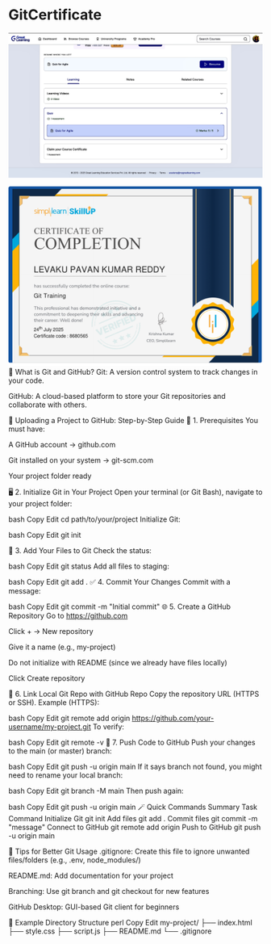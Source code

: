 # GitCertificate
<img src="https://github.com/Pavanreddyl/5215315_Levaku-Pavan-Kumar-Reddy/blob/main/351275CA-0D7B-4FEE-B9AB-BA2FCB8D37C0_1_201_a.jpeg" alt="My Image" />

<img src="https://github.com/Pavanreddyl/5215315_Levaku-Pavan-Kumar-Reddy/blob/main/GIT%20CERTIFICATE%20by%20Simply%20Learn%20for%20L%20%26%20T.pdf
" alt="My Image" />
🔧 What is Git and GitHub?
Git: A version control system to track changes in your code.

GitHub: A cloud-based platform to store your Git repositories and collaborate with others.

📁 Uploading a Project to GitHub: Step-by-Step Guide
🧰 1. Prerequisites
You must have:

A GitHub account → github.com

Git installed on your system → git-scm.com

Your project folder ready

🖥️ 2. Initialize Git in Your Project
Open your terminal (or Git Bash), navigate to your project folder:

bash
Copy
Edit
cd path/to/your/project
Initialize Git:

bash
Copy
Edit
git init

📝 3. Add Your Files to Git
Check the status:

bash
Copy
Edit
git status
Add all files to staging:

bash
Copy
Edit
git add .
✅ 4. Commit Your Changes
Commit with a message:

bash
Copy
Edit
git commit -m "Initial commit"
🌐 5. Create a GitHub Repository
Go to https://github.com

Click + → New repository

Give it a name (e.g., my-project)

Do not initialize with README (since we already have files locally)

Click Create repository

🔗 6. Link Local Git Repo with GitHub Repo
Copy the repository URL (HTTPS or SSH). Example (HTTPS):

bash
Copy
Edit
git remote add origin https://github.com/your-username/my-project.git
To verify:

bash
Copy
Edit
git remote -v
🚀 7. Push Code to GitHub
Push your changes to the main (or master) branch:

bash
Copy
Edit
git push -u origin main
If it says branch not found, you might need to rename your local branch:

bash
Copy
Edit
git branch -M main
Then push again:

bash
Copy
Edit
git push -u origin main
🪄 Quick Commands Summary
Task	Command
Initialize Git	git init
Add files	git add .
Commit files	git commit -m "message"
Connect to GitHub	git remote add origin <repo-url>
Push to GitHub	git push -u origin main

📌 Tips for Better Git Usage
.gitignore: Create this file to ignore unwanted files/folders (e.g., .env, node_modules/)

README.md: Add documentation for your project

Branching: Use git branch <name> and git checkout for new features

GitHub Desktop: GUI-based Git client for beginners

📁 Example Directory Structure
perl
Copy
Edit
my-project/
├── index.html
├── style.css
├── script.js
├── README.md
└── .gitignore
